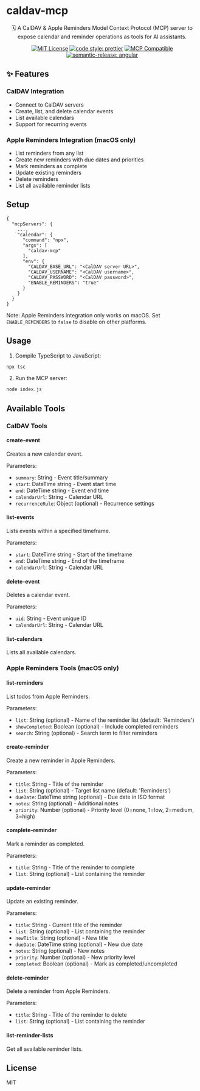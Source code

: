 # caldav-mcp

<div align="center">

🗓️ A CalDAV & Apple Reminders Model Context Protocol (MCP) server to expose calendar and reminder operations as tools for AI assistants.

[![MIT License](https://img.shields.io/badge/License-MIT-green.svg)](https://choosealicense.com/licenses/mit/)
[![code style: prettier](https://img.shields.io/badge/code_style-prettier-ff69b4.svg?style=flat-square)](https://github.com/prettier/prettier)
[![MCP Compatible](https://img.shields.io/badge/MCP-Compatible-purple.svg)](https://modelcontextprotocol.io)
[![semantic-release: angular](https://img.shields.io/badge/semantic--release-angular-e10079?logo=semantic-release)](https://github.com/semantic-release/semantic-release)

</div>

## ✨ Features

### CalDAV Integration
- Connect to CalDAV servers
- Create, list, and delete calendar events
- List available calendars
- Support for recurring events

### Apple Reminders Integration (macOS only)
- List reminders from any list
- Create new reminders with due dates and priorities
- Mark reminders as complete
- Update existing reminders
- Delete reminders
- List all available reminder lists

## Setup

```
{
  "mcpServers": {
    ...,
    "calendar": {
      "command": "npx",
      "args": [
        "caldav-mcp"
      ],
      "env": {
        "CALDAV_BASE_URL": "<CalDAV server URL>",
        "CALDAV_USERNAME": "<CalDAV username>",
        "CALDAV_PASSWORD": "<CalDAV password>",
        "ENABLE_REMINDERS": "true"
      }
    }
  }
}
```

Note: Apple Reminders integration only works on macOS. Set `ENABLE_REMINDERS` to `false` to disable on other platforms.

## Usage

1. Compile TypeScript to JavaScript:
```bash
npx tsc
```

2. Run the MCP server:
```bash
node index.js
```

## Available Tools

### CalDAV Tools

#### create-event
Creates a new calendar event.

Parameters:
- `summary`: String - Event title/summary
- `start`: DateTime string - Event start time
- `end`: DateTime string - Event end time
- `calendarUrl`: String - Calendar URL
- `recurrenceRule`: Object (optional) - Recurrence settings

#### list-events
Lists events within a specified timeframe.

Parameters:
- `start`: DateTime string - Start of the timeframe
- `end`: DateTime string - End of the timeframe
- `calendarUrl`: String - Calendar URL

#### delete-event
Deletes a calendar event.

Parameters:
- `uid`: String - Event unique ID
- `calendarUrl`: String - Calendar URL

#### list-calendars
Lists all available calendars.

### Apple Reminders Tools (macOS only)

#### list-reminders
List todos from Apple Reminders.

Parameters:
- `list`: String (optional) - Name of the reminder list (default: 'Reminders')
- `showCompleted`: Boolean (optional) - Include completed reminders
- `search`: String (optional) - Search term to filter reminders

#### create-reminder
Create a new reminder in Apple Reminders.

Parameters:
- `title`: String - Title of the reminder
- `list`: String (optional) - Target list name (default: 'Reminders')
- `dueDate`: DateTime string (optional) - Due date in ISO format
- `notes`: String (optional) - Additional notes
- `priority`: Number (optional) - Priority level (0=none, 1=low, 2=medium, 3=high)

#### complete-reminder
Mark a reminder as completed.

Parameters:
- `title`: String - Title of the reminder to complete
- `list`: String (optional) - List containing the reminder

#### update-reminder
Update an existing reminder.

Parameters:
- `title`: String - Current title of the reminder
- `list`: String (optional) - List containing the reminder
- `newTitle`: String (optional) - New title
- `dueDate`: DateTime string (optional) - New due date
- `notes`: String (optional) - New notes
- `priority`: Number (optional) - New priority level
- `completed`: Boolean (optional) - Mark as completed/uncompleted

#### delete-reminder
Delete a reminder from Apple Reminders.

Parameters:
- `title`: String - Title of the reminder to delete
- `list`: String (optional) - List containing the reminder

#### list-reminder-lists
Get all available reminder lists.

## License

MIT